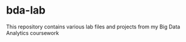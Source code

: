 # bda-lab
This repository contains various lab files and projects from my Big Data Analytics coursework
